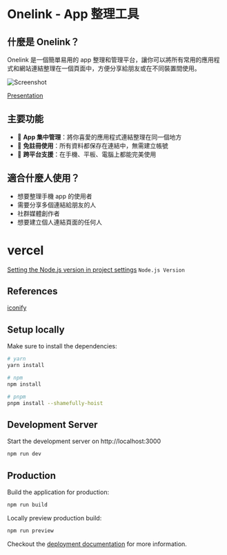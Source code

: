 # Onelink - App 整理工具

## 什麼是 Onelink？

Onelink 是一個簡單易用的 app 整理和管理平台，讓你可以將所有常用的應用程式和網站連結整理在一個頁面中，方便分享給朋友或在不同裝置間使用。

![Screenshot](https://github.com/user-attachments/assets/e879eae9-7fcc-4a45-afc1-6cba67df0ec7)  

[Presentation](https://jacobhsu.github.io/apps-onelink)  

## 主要功能

- 📱 **App 集中管理**：將你喜愛的應用程式連結整理在同一個地方
- 💾 **免註冊使用**：所有資料都保存在連結中，無需建立帳號
- 📲 **跨平台支援**：在手機、平板、電腦上都能完美使用

## 適合什麼人使用？

- 想要整理手機 app 的使用者
- 需要分享多個連結給朋友的人
- 社群媒體創作者
- 想要建立個人連結頁面的任何人

# vercel

[Setting the Node.js version in project settings](https://vercel.com/jacob-hsus-projects/apps-onelink/settings) `Node.js Version`

## References

[iconify](https://icon-sets.iconify.design/ph/)

## Setup locally

Make sure to install the dependencies:

```bash
# yarn
yarn install

# npm
npm install

# pnpm
pnpm install --shamefully-hoist
```

## Development Server

Start the development server on http://localhost:3000

```bash
npm run dev
```

## Production

Build the application for production:

```bash
npm run build
```

Locally preview production build:

```bash
npm run preview
```

Checkout the [deployment documentation](https://v3.nuxtjs.org/guide/deploy/presets) for more information.
